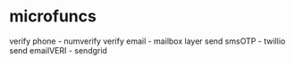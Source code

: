 # microfuncs
verify phone    - numverify
verify email    - mailbox layer
send smsOTP     - twillio
send emailVERI  - sendgrid